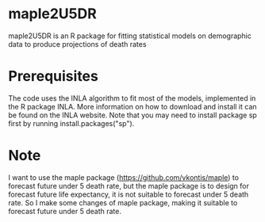 # maple2U5DR
maple2U5DR is an R package for fitting statistical models on demographic data to produce projections of death rates
# Prerequisites
The code uses the INLA algorithm to fit most of the models, implemented in the R package INLA. More information on how to download and install it can be found on the INLA website. Note that you may need to install package sp first by running install.packages("sp").

# Note 
I want to use the maple package (https://github.com/vkontis/maple) to forecast future under 5 death rate, but the maple package is to design for forecast future life expectancy, it is not suitable to forecast under 5 death rate. So I make some changes of maple package, making it suitable to forecast future under 5 death rate.
